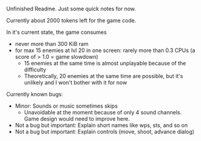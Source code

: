 Unfinished Readme.
Just some quick notes for now.

Currently about 2000 tokens left for the game code.

In it's current state, the game consumes
- never more than 300 KiB ram
- for max 15 enemies at lvl 20 in one screen: rarely more than 0.3 CPUs (a score of > 1.0 = game slowdown)
    - 15 enemies at the same time is almost unplayable because of the difficulty
    - Theoretically, 20 enemies at the same time are possible, but it's unlikely and I won't bother with it for now

Currently known bugs:
- Minor: Sounds or music sometimes skips
    - Unavoidable at the moment because of only 4 sound channels. Game design would need to improve here.
- Not a bug but important: Explain short names like wps, sts, and so on
- Not a bug but important: Explain controls (move, shoot, advance dialog)
